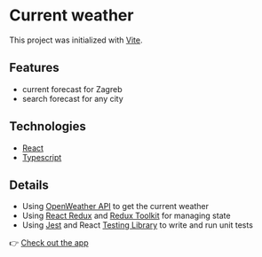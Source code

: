 # Current weather

This project was initialized with [Vite](https://vitejs.dev/).

## Features

-   current forecast for Zagreb
-   search forecast for any city

## Technologies

-   [React](https://react.dev/)
-   [Typescript](https://www.typescriptlang.org/)

## Details

-   Using [OpenWeather API](https://openweathermap.org/api) to get the current weather
-   Using [React Redux](https://react-redux.js.org/) and [Redux Toolkit](https://redux-toolkit.js.org/) for managing state
-   Using [Jest](https://jestjs.io/) and React [Testing Library](https://testing-library.com/) to write and run unit tests



:point_right: [Check out the app](https://marko-krznar.github.io/React-Typescript-Weather-App/)

<!--
# React + TypeScript + Vite

This template provides a minimal setup to get React working in Vite with HMR and some ESLint rules.

Currently, two official plugins are available:

- [@vitejs/plugin-react](https://github.com/vitejs/vite-plugin-react/blob/main/packages/plugin-react/README.md) uses [Babel](https://babeljs.io/) for Fast Refresh
- [@vitejs/plugin-react-swc](https://github.com/vitejs/vite-plugin-react-swc) uses [SWC](https://swc.rs/) for Fast Refresh

## Expanding the ESLint configuration

If you are developing a production application, we recommend updating the configuration to enable type aware lint rules:

- Configure the top-level `parserOptions` property like this:

```js
export default {
  // other rules...
  parserOptions: {
    ecmaVersion: 'latest',
    sourceType: 'module',
    project: ['./tsconfig.json', './tsconfig.node.json', './tsconfig.app.json'],
    tsconfigRootDir: __dirname,
  },
}
```

- Replace `plugin:@typescript-eslint/recommended` to `plugin:@typescript-eslint/recommended-type-checked` or `plugin:@typescript-eslint/strict-type-checked`
- Optionally add `plugin:@typescript-eslint/stylistic-type-checked`
- Install [eslint-plugin-react](https://github.com/jsx-eslint/eslint-plugin-react) and add `plugin:react/recommended` & `plugin:react/jsx-runtime` to the `extends` list
-->
